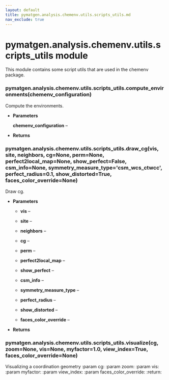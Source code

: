 ```yaml
---
layout: default
title: pymatgen.analysis.chemenv.utils.scripts_utils.md
nav_exclude: true
---
```


# pymatgen.analysis.chemenv.utils.scripts_utils module

This module contains some script utils that are used in the chemenv package.


### pymatgen.analysis.chemenv.utils.scripts_utils.compute_environments(chemenv_configuration)
Compute the environments.


* **Parameters**

    **chemenv_configuration** –



* **Returns**




### pymatgen.analysis.chemenv.utils.scripts_utils.draw_cg(vis, site, neighbors, cg=None, perm=None, perfect2local_map=None, show_perfect=False, csm_info=None, symmetry_measure_type='csm_wcs_ctwcc', perfect_radius=0.1, show_distorted=True, faces_color_override=None)
Draw cg.


* **Parameters**


    * **vis** –


    * **site** –


    * **neighbors** –


    * **cg** –


    * **perm** –


    * **perfect2local_map** –


    * **show_perfect** –


    * **csm_info** –


    * **symmetry_measure_type** –


    * **perfect_radius** –


    * **show_distorted** –


    * **faces_color_override** –



* **Returns**




### pymatgen.analysis.chemenv.utils.scripts_utils.visualize(cg, zoom=None, vis=None, myfactor=1.0, view_index=True, faces_color_override=None)
Visualizing a coordination geometry
:param cg:
:param zoom:
:param vis:
:param myfactor:
:param view_index:
:param faces_color_override:
:return: